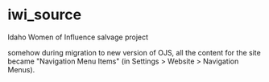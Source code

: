 # iwi_source

Idaho Women of Influence salvage project

somehow during migration to new version of OJS, all the content for the site became "Navigation Menu Items" (in Settings > Website > Navigation Menus).
